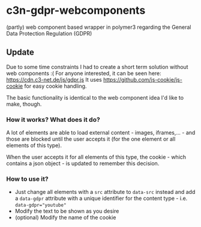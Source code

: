 # c3n-gdpr-webcomponents
(partly) web component based wrapper in polymer3 regarding the General Data Protection Regulation (GDPR)

## Update
Due to some time constraints I had to create a short term solution without web components :( For anyone interested, it can be seen here: https://cdn.c3-net.de/js/gdpr.js
It uses https://github.com/js-cookie/js-cookie for easy cookie handling.

The basic functionality is identical to the web component idea I'd like to make, though.

### How it works? What does it do?
A lot of elements are able to load external content - images, iframes,... - and those are blocked until the user accepts it (for the one element or all elements of this type).

When the user accepts it for all elements of this type, the cookie - which contains a json object - is updated to remember this decision.

### How to use it?
- Just change all elements with a ```src``` attribute to ```data-src``` instead and add a ```data-gdpr``` attribute with a unique identifier for the content type - i.e. ```data-gdpr="youtube"```
- Modify the text to be shown as you desire
- (optional) Modify the name of the cookie
